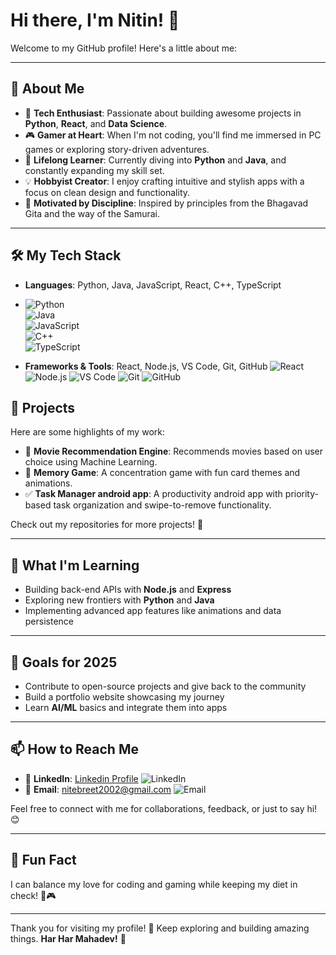# Hi there, I'm Nitin! 👋

Welcome to my GitHub profile! Here's a little about me:

---

## 🌟 About Me

- 🚀 **Tech Enthusiast**: Passionate about building awesome projects in **Python**, **React**, and **Data Science**.
- 🎮 **Gamer at Heart**: When I'm not coding, you'll find me immersed in PC games or exploring story-driven adventures.
- 📖 **Lifelong Learner**: Currently diving into **Python** and **Java**, and constantly expanding my skill set.
- 💡 **Hobbyist Creator**: I enjoy crafting intuitive and stylish apps with a focus on clean design and functionality.
- 🧘 **Motivated by Discipline**: Inspired by principles from the Bhagavad Gita and the way of the Samurai.

---

## 🛠️ My Tech Stack

- **Languages**: Python, Java, JavaScript, React, C++, TypeScript  
- ![Python](https://img.shields.io/badge/-Python-3776AB?logo=python&logoColor=white)  
  ![Java](https://img.shields.io/badge/-Java-007396?logo=java&logoColor=white)  
  ![JavaScript](https://img.shields.io/badge/-JavaScript-F7DF1E?logo=javascript&logoColor=black)  
  ![C++](https://img.shields.io/badge/-C++-00599C?logo=c%2B%2B&logoColor=white)  
  ![TypeScript](https://img.shields.io/badge/-TypeScript-3178C6?logo=typescript&logoColor=white)  


- **Frameworks & Tools**: React, Node.js, VS Code, Git, GitHub
  ![React](https://img.shields.io/badge/-React-61DAFB?logo=react&logoColor=black)
  ![Node.js](https://img.shields.io/badge/-Node.js-339933?logo=node.js&logoColor=white)
  ![VS Code](https://img.shields.io/badge/-VS%20Code-007ACC?logo=visual-studio-code&logoColor=white)
  ![Git](https://img.shields.io/badge/-Git-F05032?logo=git&logoColor=white)
  ![GitHub](https://img.shields.io/badge/-GitHub-181717?logo=github&logoColor=white)


## 🚀 Projects

Here are some highlights of my work:

- 🎵 **Movie Recommendation Engine**: Recommends movies based on user choice using Machine Learning.
- 🎴 **Memory Game**: A concentration game with fun card themes and animations.
- ✅ **Task Manager android app**: A productivity android app with priority-based task organization and swipe-to-remove functionality.

Check out my repositories for more projects! 🌟

---

## 🌱 What I'm Learning

- Building back-end APIs with **Node.js** and **Express**
- Exploring new frontiers with **Python** and **Java**
- Implementing advanced app features like animations and data persistence

---

## 🎯 Goals for 2025

- Contribute to open-source projects and give back to the community
- Build a portfolio website showcasing my journey
- Learn **AI/ML** basics and integrate them into apps

---

## 📫 How to Reach Me

- 💼 **LinkedIn**: [Linkedin Profile](https://linkedin.com/in/nitinsharma003) ![LinkedIn](https://img.shields.io/badge/-LinkedIn-0077B5?logo=linkedin&logoColor=white)
- 📧 **Email**: nitebreet2002@gmail.com ![Email](https://img.shields.io/badge/-Email-D14836?logo=gmail&logoColor=white)

Feel free to connect with me for collaborations, feedback, or just to say hi! 😊

---

## 💬 Fun Fact

I can balance my love for coding and gaming while keeping my diet in check! 🥗🎮

---

Thank you for visiting my profile! 🙏 Keep exploring and building amazing things. **Har Har Mahadev!** 🚩
